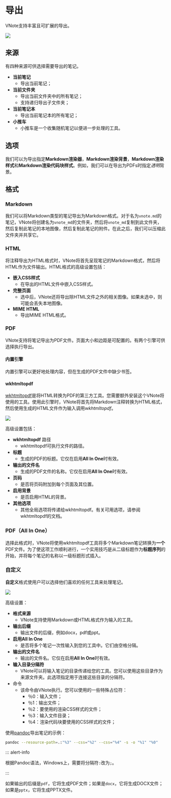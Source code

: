 # 导出
VNote支持丰富且可扩展的导出。

![](_v_images/_1522153820_1561893453.png)

## 来源
有四种来源可供选择需要导出的笔记。

- **当前笔记**
    - 导出当前笔记；
- **当前文件夹**
    - 导出当前文件夹中的所有笔记；
    - 支持递归导出子文件夹；
- **当前笔记本**
    - 导出当前笔记本的所有笔记；
- **小推车**
    - 小推车是一个收集随机笔记以便进一步处理的工具。

## 选项
我们可以为导出指定**Markdown渲染器**，**Markdown渲染背景**，**Markdown渲染样式**和**Markdown渲染代码块样式**。例如，我们可以在导出为PDFs时指定*透明*背景。

## 格式
### Markdown
我们可以将Markdown类型的笔记导出为Markdown格式。对于名为`vnote.md`的笔记，VNote将创建名为`vnote_md`的文件夹，然后将`vnote_md`复制到此文件夹，然后复制此笔记的本地图像，然后复制此笔记的附件。在此之后，我们可以压缩此文件夹并共享它。

### HTML
将注释导出为HTML格式时，VNote将首先呈现笔记的Markdown格式，然后将HTML作为文件输出。HTML格式的高级设置包括：

- **嵌入CSS样式**
    - 在导出的HTML文件中嵌入CSS样式。
- **完整页面**
    - 选中后，VNote还将导出除HTML文件之外的相关图像。如果未选中，则可能会丢失本地图像。
- **MIME HTML**
    - 导出MIME HTML格式。

### PDF
VNote支持将笔记导出为PDF文件。页面大小和边距是可配置的。有两个引擎可供选择执行导出。

#### 内置引擎
内置引擎可以更好地处理内容，但在生成的PDF文件中缺少书签。

#### wkhtmltopdf
[wkhtmltopdf](https://wkhtmltopdf.org/)是将HTML转换为PDF的第三方工具。您需要额外安装这个VNote将使用的工具。使用此引擎时，VNote将首先将Markdown注释转换为HTML格式，然后使用生成的HTML文件作为输入调用*wkhtmltopdf*。

![](_v_images/_1522239414_1120116148.png)

高级设置包括：

- **wkhtmltopdf** 路径
    - wkhtmltopdf可执行文件的路径。
- **标题**
    - 生成的PDF的标题。它仅在启用**All In One**时有效。
- **输出的文件名**
    - 生成的PDF文件的名称。它仅在启用**All In One**时有效。
- **页码**
    - 是否将页码附加到每个页面及其位置。
- **启用背景**
    - 是否启用HTML的背景。
- **其他选项**
    - 其他全局选项将传递给wkhtmltopdf。有关可用选项，请参阅wkhtmltopdf的文档。

### PDF（All In One）
选择此格式时，VNote将使用wkhtmltopdf工具将多个Markdown笔记转换为**一个**PDF文件。为了使这项工作顺利进行，一个实用技巧是从二级标题作为**标题序列**的开始，并将每个笔记的名称以一级标题形式插入。

### 自定义
**自定义**格式使用户可以选择他们喜欢的任何工具来处理笔记。

![](_v_images/_1522240083_877026964.png)

高级设置：

- **格式来源**
    - VNote支持使用Markdown或HTML格式作为输入的工具。
- **输出后缀**
    - 输出文件的后缀，例如docx，pdf或ppt。
- **启用All In One**
    - 是否将多个笔记一次性输入到您的工具中。它们由空格分隔。
- **输出的文件名**
    - 输出的文件名。它仅在启用**All In One**时有效。
- **输入目录分隔符**
    - VNote可以将输入笔记的目录传递给您的工具。您可以使用这些目录作为来源文件夹。此选项指定用于连接这些目录的分隔符。
- 命令
    - 该命令由VNote执行。您可以使用的一些特殊占位符：
        - ％0：输入文件；
        - ％1：输出文件；
        - ％2：要使用的渲染CSS样式的文件；
        - ％3：输入文件目录；
        - ％4：渲染代码块要使用的CSS样式的文件；

使用[pandoc](http://pandoc.org)导出笔记的示例：

```sh
pandoc --resource-path=.:"%3" --css="%2" --css="%4" -s -o "%1" "%0"
```

::: alert-info

根据Pandoc语法，Windows上，需要将分隔符`:`改为`;`。

:::

如果输出的后缀是`pdf`，它将生成PDF文件；如果是`docx`，它将生成DOCX文件；如果是`pptx`，它将生成PPTX文件。